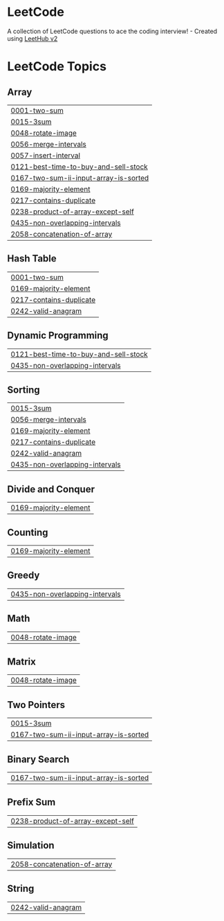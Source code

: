 # LeetCode
A collection of LeetCode questions to ace the coding interview! - Created using [LeetHub v2](https://github.com/arunbhardwaj/LeetHub-2.0)

<!---LeetCode Topics Start-->
# LeetCode Topics
## Array
|  |
| ------- |
| [0001-two-sum](https://github.com/f2xiao/LeetCode/tree/master/0001-two-sum) |
| [0015-3sum](https://github.com/f2xiao/LeetCode/tree/master/0015-3sum) |
| [0048-rotate-image](https://github.com/f2xiao/LeetCode/tree/master/0048-rotate-image) |
| [0056-merge-intervals](https://github.com/f2xiao/LeetCode/tree/master/0056-merge-intervals) |
| [0057-insert-interval](https://github.com/f2xiao/LeetCode/tree/master/0057-insert-interval) |
| [0121-best-time-to-buy-and-sell-stock](https://github.com/f2xiao/LeetCode/tree/master/0121-best-time-to-buy-and-sell-stock) |
| [0167-two-sum-ii-input-array-is-sorted](https://github.com/f2xiao/LeetCode/tree/master/0167-two-sum-ii-input-array-is-sorted) |
| [0169-majority-element](https://github.com/f2xiao/LeetCode/tree/master/0169-majority-element) |
| [0217-contains-duplicate](https://github.com/f2xiao/LeetCode/tree/master/0217-contains-duplicate) |
| [0238-product-of-array-except-self](https://github.com/f2xiao/LeetCode/tree/master/0238-product-of-array-except-self) |
| [0435-non-overlapping-intervals](https://github.com/f2xiao/LeetCode/tree/master/0435-non-overlapping-intervals) |
| [2058-concatenation-of-array](https://github.com/f2xiao/LeetCode/tree/master/2058-concatenation-of-array) |
## Hash Table
|  |
| ------- |
| [0001-two-sum](https://github.com/f2xiao/LeetCode/tree/master/0001-two-sum) |
| [0169-majority-element](https://github.com/f2xiao/LeetCode/tree/master/0169-majority-element) |
| [0217-contains-duplicate](https://github.com/f2xiao/LeetCode/tree/master/0217-contains-duplicate) |
| [0242-valid-anagram](https://github.com/f2xiao/LeetCode/tree/master/0242-valid-anagram) |
## Dynamic Programming
|  |
| ------- |
| [0121-best-time-to-buy-and-sell-stock](https://github.com/f2xiao/LeetCode/tree/master/0121-best-time-to-buy-and-sell-stock) |
| [0435-non-overlapping-intervals](https://github.com/f2xiao/LeetCode/tree/master/0435-non-overlapping-intervals) |
## Sorting
|  |
| ------- |
| [0015-3sum](https://github.com/f2xiao/LeetCode/tree/master/0015-3sum) |
| [0056-merge-intervals](https://github.com/f2xiao/LeetCode/tree/master/0056-merge-intervals) |
| [0169-majority-element](https://github.com/f2xiao/LeetCode/tree/master/0169-majority-element) |
| [0217-contains-duplicate](https://github.com/f2xiao/LeetCode/tree/master/0217-contains-duplicate) |
| [0242-valid-anagram](https://github.com/f2xiao/LeetCode/tree/master/0242-valid-anagram) |
| [0435-non-overlapping-intervals](https://github.com/f2xiao/LeetCode/tree/master/0435-non-overlapping-intervals) |
## Divide and Conquer
|  |
| ------- |
| [0169-majority-element](https://github.com/f2xiao/LeetCode/tree/master/0169-majority-element) |
## Counting
|  |
| ------- |
| [0169-majority-element](https://github.com/f2xiao/LeetCode/tree/master/0169-majority-element) |
## Greedy
|  |
| ------- |
| [0435-non-overlapping-intervals](https://github.com/f2xiao/LeetCode/tree/master/0435-non-overlapping-intervals) |
## Math
|  |
| ------- |
| [0048-rotate-image](https://github.com/f2xiao/LeetCode/tree/master/0048-rotate-image) |
## Matrix
|  |
| ------- |
| [0048-rotate-image](https://github.com/f2xiao/LeetCode/tree/master/0048-rotate-image) |
## Two Pointers
|  |
| ------- |
| [0015-3sum](https://github.com/f2xiao/LeetCode/tree/master/0015-3sum) |
| [0167-two-sum-ii-input-array-is-sorted](https://github.com/f2xiao/LeetCode/tree/master/0167-two-sum-ii-input-array-is-sorted) |
## Binary Search
|  |
| ------- |
| [0167-two-sum-ii-input-array-is-sorted](https://github.com/f2xiao/LeetCode/tree/master/0167-two-sum-ii-input-array-is-sorted) |
## Prefix Sum
|  |
| ------- |
| [0238-product-of-array-except-self](https://github.com/f2xiao/LeetCode/tree/master/0238-product-of-array-except-self) |
## Simulation
|  |
| ------- |
| [2058-concatenation-of-array](https://github.com/f2xiao/LeetCode/tree/master/2058-concatenation-of-array) |
## String
|  |
| ------- |
| [0242-valid-anagram](https://github.com/f2xiao/LeetCode/tree/master/0242-valid-anagram) |
<!---LeetCode Topics End-->